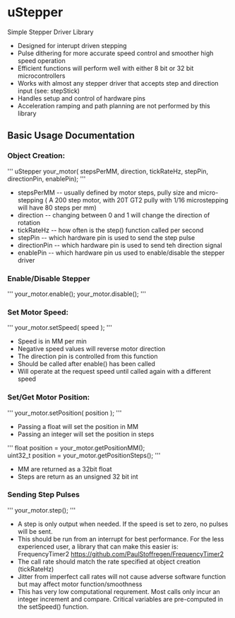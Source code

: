 # **uStepper**
Simple Stepper Driver Library

* Designed for interupt driven stepping
* Pulse dithering for more accurate speed control and smoother high speed operation
* Efficient functions will perform well with either 8 bit or 32 bit microcontrollers
* Works with almost any stepper driver that accepts step and direction input (see: stepStick)
* Handles setup and control of hardware pins 
* Acceleration ramping and path planning are not performed by this library

## Basic Usage Documentation

### Object Creation:
'''
uStepper your_motor( stepsPerMM, direction, tickRateHz, stepPin, directionPin, enablePin);
'''
* stepsPerMM -- usually defined by motor steps, pully size and micro-stepping ( A 200 step motor, with 20T GT2 pully with 1/16 microstepping will have 80 steps per mm)
* direction -- changing between 0 and 1 will change the direction of rotation
* tickRateHz -- how often is the step() function called per second
* stepPin -- which hardware pin is used to send the step pulse
* directionPin -- which hardware pin is used to send teh direction signal
* enablePin -- which hardware pin us used to enable/disable the stepper driver

### Enable/Disable Stepper
'''
your_motor.enable();
your_motor.disable();
'''

### Set Motor Speed:
'''
your_motor.setSpeed( speed );
'''
* Speed is in MM per min
* Negative speed values will reverse motor direction
* The direction pin is controlled from this function
* Should be called after enable() has been called
* Will operate at the request speed until called again with a different speed


### Set/Get Motor Position:
'''
your_motor.setPosition( position );
'''
* Passing a float will set the position in MM
* Passing an integer will set the position in steps

'''
float position = your_motor.getPositionMM();       
uint32_t position = your_motor.getPositionSteps(); 
'''
* MM are returned as a 32bit float
* Steps are return as an unsigned 32 bit int


### Sending Step Pulses
'''
your_motor.step();
'''
* A step is only output when needed.  If the speed is set to zero, no pulses will be sent.
* This should be run from an interrupt for best performance.  For the less experienced user, a library that can make this easier is: FrequencyTimer2 https://github.com/PaulStoffregen/FrequencyTimer2
* The call rate should match the rate specified at object creation (tickRateHz)
* Jitter from imperfect call rates will not cause adverse software function but may affect motor function/smoothness
* This has very low computational requrement.  Most calls only incur an integer increment and compare.  Critical variables are pre-computed in the setSpeed() function.


